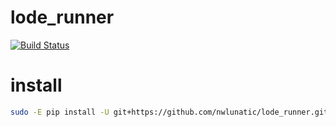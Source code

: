 lode_runner
===========
[![Build Status](https://travis-ci.org/nwlunatic/lode_runner.svg?branch=master)](https://travis-ci.org/nwlunatic/lode_runner)

# install
```bash
sudo -E pip install -U git+https://github.com/nwlunatic/lode_runner.git#egg=lode_runner
```
